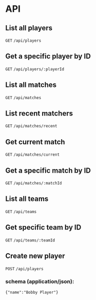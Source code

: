 # API

## List all players
`GET` `/api/players`

## Get a specific player by ID
`GET` `/api/players/:playerId`

## List all matches
`GET` `/api/matches`

## List recent matchers
`GET` `/api/matches/recent`

## Get current match
`GET` `/api/matches/current`

## Get a specific match by ID
`GET` `/api/matches/:matchId`

## List all teams
`GET` `/api/teams`

## Get specific team by ID
`GET` `/api/teams/:teamId`

## Create new player
`POST` `/api/players`

### schema (application/json):
`{"name":"Bobby Player"}`
